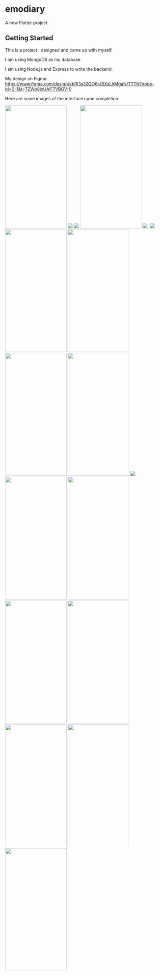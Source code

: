 # emodiary

A new Flutter project.

## Getting Started

This is a project I designed and came up with myself.

I am using MongoDB as my database.

I am using Node.js and Express to write the backend.

My design on Figma: https://www.figma.com/design/kbRl3s3ZQO6rJBXsLhMgaN/TTTN?node-id=0-1&t=TZWp8jxUAlF7VBGV-0

Here are some images of the interface upon completion.

<img src="https://github.com/user-attachments/assets/4d22a011-738d-4b62-a7c6-a6fb14a2e6ae" width="200" height="400">
<img src="https://github.com/user-attachments/assets/7a31c05f-55c0-4aeb-a43c-32dbb34fd50c" >
<img src="https://github.com/user-attachments/assets/a2b33153-a2fc-4647-997c-b0dae4da680d" >
<img src="https://github.com/user-attachments/assets/9b07f230-f31d-4ce7-89d2-884a131e3426" width="200" height="400">
<img src="https://github.com/user-attachments/assets/cbf386b2-ec6e-44c0-bce3-82be1158046c" >
<img src="https://github.com/user-attachments/assets/2ae198ad-01f2-4f53-be07-be8d5ddb8bcd" width="0" height="400">
<img src="https://github.com/user-attachments/assets/aff55db7-b154-42d7-918c-4576f6b9eac1" >
<img src="https://github.com/user-attachments/assets/383fc0a7-b3e4-4958-8d92-28eb327cd6d5" width="200" height="400">
<img src="https://github.com/user-attachments/assets/0c569d5a-1439-481f-b8f6-82a3d8d1bbf4" width="200" height="400">
<img src="https://github.com/user-attachments/assets/77b3fb24-4486-4bae-b2c6-33a1f495593b" width="200" height="400">
<img src="https://github.com/user-attachments/assets/d56bea90-f0c6-4c60-b9f7-bcd50421c337" width="200" height="400">
<img src="https://github.com/user-attachments/assets/c157397a-1322-4357-84f3-7f2696635fda" >
<img src="https://github.com/user-attachments/assets/eda555e9-e4d0-48ab-981f-d291339e73ba" width="200" height="400">
<img src="https://github.com/user-attachments/assets/6dcc955d-3d28-43bd-8030-c83d1f03d10f" width="200" height="400">
<img src="https://github.com/user-attachments/assets/3482c65a-455c-4886-b9d4-6766e487180d" width="200" height="400">
<img src="https://github.com/user-attachments/assets/5c76f2cf-3057-4d58-a545-c603f2f84007" width="200" height="400">
<img src="https://github.com/user-attachments/assets/303d1716-7942-470f-99c3-490de974ae40" width="200" height="400">
<img src="https://github.com/user-attachments/assets/2061019c-9137-4722-bde5-6c09c4b0eb76" width="200" height="400">
<img src="https://github.com/user-attachments/assets/85ba4e41-04d3-4328-a54f-e968bca7375b" width="200" height="400">
